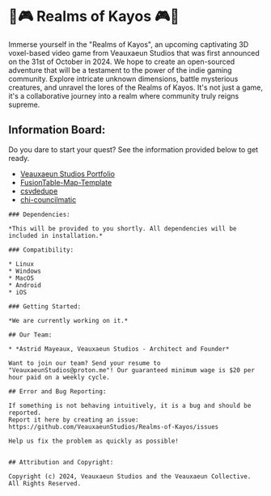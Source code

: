 # 🌌🎮 Realms of Kayos 🎮🌌
Immerse yourself in the "Realms of Kayos", an upcoming captivating 3D voxel-based video game from Veauxaeun Studios that was first announced on the 31st of October in 2024. We hope to create an open-sourced adventure that will be a testament to the power of the indie gaming community. Explore intricate unknown dimensions, battle mysterious creatures, and unravel the lores of the Realms of Kayos. It's not just a game, it's a collaborative journey into a realm where community truly reigns supreme.

## Information Board:

Do you dare to start your quest? See the information provided below to get ready.

* [Veauxaeun Studios Portfolio](https://veauxaeunstudios.github.io/Portfolio/)
* [FusionTable-Map-Template](https://github.com/derekeder/FusionTable-Map-Template)
* [csvdedupe](https://github.com/datamade/csvdedupe)
* [chi-councilmatic](https://github.com/datamade/chi-councilmatic)

```
### Dependencies:

*This will be provided to you shortly. All dependencies will be included in installation.*

### Compatibility:

* Linux
* Windows
* MacOS
* Android
* iOS

### Getting Started:

*We are currently working on it.*

## Our Team:

* *Astrid Mayeaux, Veauxaeun Studios - Architect and Founder*

Want to join our team? Send your resume to "VeauxaeunStudios@proton.me"! Our guaranteed minimum wage is $20 per hour paid on a weekly cycle.

## Error and Bug Reporting:

If something is not behaving intuitively, it is a bug and should be reported.
Report it here by creating an issue: https://github.com/VeauxaeunStudios/Realms-of-Kayos/issues

Help us fix the problem as quickly as possible!


## Attribution and Copyright:

Copyright (c) 2024, Veauxaeun Studios and the Veauxaeun Collective. All Rights Reserved.
```
